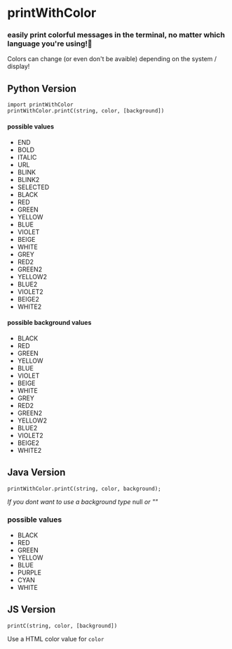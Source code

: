 # printWithColor 
### easily print colorful messages in the terminal, no matter which language you're using!🎨

Colors can  change (or even don't be avaible) depending on the system / display!  

## Python Version

```
import printWithColor
printWithColor.printC(string, color, [background])
```


####  possible values

* END
* BOLD
* ITALIC
* URL
* BLINK
* BLINK2
* SELECTED
* BLACK
* RED
* GREEN
* YELLOW
* BLUE
* VIOLET
* BEIGE
* WHITE
* GREY
* RED2
* GREEN2
* YELLOW2
* BLUE2
* VIOLET2
* BEIGE2
* WHITE2

#### possible background values
* BLACK
* RED
* GREEN
* YELLOW
* BLUE
* VIOLET
* BEIGE
* WHITE
* GREY
* RED2
* GREEN2
* YELLOW2
* BLUE2
* VIOLET2
* BEIGE2
* WHITE2
    
   
## Java Version

```
printWithColor.printC(string, color, background);
```
 _If you dont want to use a background type_ null _or ""_
### possible  values


* BLACK
* RED
* GREEN
* YELLOW
* BLUE
* PURPLE
* CYAN 
* WHITE
	
## JS Version

```
printC(string, color, [background])
```
Use a HTML color value for `color`


